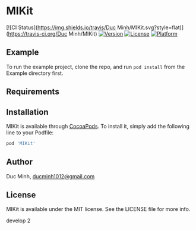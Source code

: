 # MIKit

[![CI Status](https://img.shields.io/travis/Duc Minh/MIKit.svg?style=flat)](https://travis-ci.org/Duc Minh/MIKit)
[![Version](https://img.shields.io/cocoapods/v/MIKit.svg?style=flat)](https://cocoapods.org/pods/MIKit)
[![License](https://img.shields.io/cocoapods/l/MIKit.svg?style=flat)](https://cocoapods.org/pods/MIKit)
[![Platform](https://img.shields.io/cocoapods/p/MIKit.svg?style=flat)](https://cocoapods.org/pods/MIKit)

## Example

To run the example project, clone the repo, and run `pod install` from the Example directory first.

## Requirements

## Installation

MIKit is available through [CocoaPods](https://cocoapods.org). To install
it, simply add the following line to your Podfile:

```ruby
pod 'MIKit'
```

## Author

Duc Minh, ducminh1012@gmail.com

## License

MIKit is available under the MIT license. See the LICENSE file for more info.

develop 2
